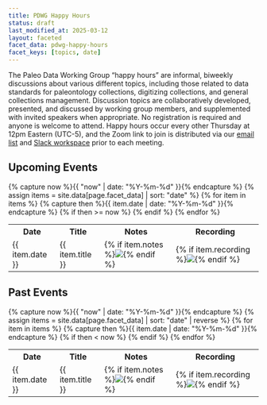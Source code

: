 ```yaml
---
title: PDWG Happy Hours
status: draft
last_modified_at: 2025-03-12
layout: faceted
facet_data: pdwg-happy-hours
facet_keys: [topics, date]
---
```


The Paleo Data Working Group “happy hours” are informal, biweekly discussions about various different topics, including those related to data standards for paleontology collections, digitizing collections, and general collections management. Discussion topics are collaboratively developed, presented, and discussed by working group members, and supplemented with invited speakers when appropriate. No registration is required and anyone is welcome to attend. Happy hours occur every other Thursday at 12pm Eastern (UTC-5), and the Zoom link to join is distributed via our [email list](https://groups.google.com/g/paleo-data/about) and [Slack workspace](https://join.slack.com/t/paleo-data/shared_invite/zt-wtdqsnid-6Xe6cja4YuzFqmzIKfKzHw) prior to each meeting.

<h2>Upcoming Events</h2>
<table class="events faceted">
  <tr>
    <th>Date</th>
    <th>Title</th>
    <th>Notes</th>
    <th>Recording</th>
  </tr>
{% capture now %}{{ "now" | date: "%Y-%m-%d" }}{% endcapture %}
{% assign items = site.data[page.facet_data] | sort: "date" %}
{% for item in items %}
  {% capture then %}{{ item.date | date: "%Y-%m-%d" }}{% endcapture %}
  {% if then >= now %}
    <tr id="{{ item.date }}" data-tags="{{ item.date | date: '%Y'}}|{{ item.topics | join: '|'}}">
      <td>{{ item.date }}</td>
      <td>{{ item.title }}</td>
      <td>{% if item.notes %}<a href="{{ item.notes }}"><img class="icon" src="{{ '/assets/images/ri--file-text-line.png' | relative_url }}"></a>{% endif %}</td>
      <td>{% if item.recording %}<a href="{{ item.recording }}"><img class="icon" src="{{ '/assets/images/ri--video-on-line.png' | relative_url }}"></a>{% endif %}</td>
    </tr>
   {% endif %}
{% endfor %}
</table>

<h2>Past Events</h2>
<table class="events faceted">
  <tr>
    <th>Date</th>
    <th>Title</th>
    <th>Notes</th>
    <th>Recording</th>
  </tr>
{% capture now %}{{ "now" | date: "%Y-%m-%d" }}{% endcapture %}
{% assign items = site.data[page.facet_data] | sort: "date" | reverse %}
{% for item in items %}
  {% capture then %}{{ item.date | date: "%Y-%m-%d" }}{% endcapture %}
  {% if then < now %}
    <tr id="{{ item.date }}" data-tags="{{ item.date | date: '%Y'}}|{{ item.topics | join: '|'}}">
      <td>{{ item.date }}</td>
      <td>{{ item.title }}</td>
      <td>{% if item.notes %}<a href="{{ item.notes }}"><img class="icon" src="{{ '/assets/images/ri--file-text-line.png' | relative_url }}"></a>{% endif %}</td>
      <td>{% if item.recording %}<a href="{{ item.recording }}"><img class="icon" src="{{ '/assets/images/ri--video-on-line.png' | relative_url }}"></a>{% endif %}</td>
    </tr>
   {% endif %}
{% endfor %}
</table>
